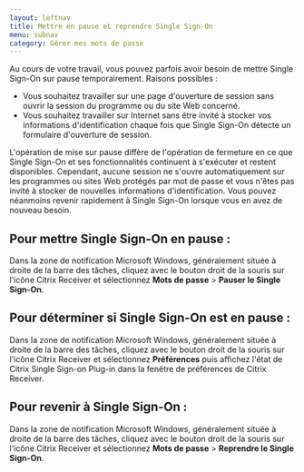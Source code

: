 ```yaml
---
layout: leftnav
title: Mettre en pause et reprendre Single Sign-On
menu: subnav
category: Gérer mes mots de passe
---
```


Au cours de votre travail, vous pouvez parfois avoir besoin de mettre Single Sign-On sur pause temporairement. Raisons possibles :

* Vous souhaitez travailler sur une page d'ouverture de session sans ouvrir la session du programme ou du site Web concerné.
* Vous souhaitez travailler sur Internet sans être invité à stocker vos informations d'identification chaque fois que Single Sign-On détecte un formulaire d'ouverture de session.

L'opération de mise sur pause diffère de l'opération de fermeture en ce que Single Sign-On et ses fonctionnalités continuent à s'exécuter et restent disponibles. Cependant, aucune session ne s'ouvre automatiquement sur les programmes ou sites Web protégés par mot de passe et vous n'êtes pas invité à stocker de nouvelles informations d'identification. Vous pouvez néanmoins revenir rapidement à Single Sign-On lorsque vous en avez de nouveau besoin.

## Pour mettre Single Sign-On en pause :

Dans la zone de notification Microsoft Windows, généralement située à droite de la barre des tâches, cliquez avec le bouton droit de la souris sur l'icône Citrix Receiver et sélectionnez **Mots de passe** > **Pauser le Single Sign-On**.

## Pour déterminer si Single Sign-On est en pause :

Dans la zone de notification Microsoft Windows, généralement située à droite de la barre des tâches, cliquez avec le bouton droit de la souris sur l'icône Citrix Receiver et sélectionnez **Préférences** puis affichez l'état de Citrix Single Sign-on Plug-in dans la fenêtre de préférences de Citrix Receiver.

## Pour revenir à Single Sign-On :

Dans la zone de notification Microsoft Windows, généralement située à droite de la barre des tâches, cliquez avec le bouton droit de la souris sur l'icône Citrix Receiver et sélectionnez **Mots de passe** > **Reprendre le Single Sign-On**.

